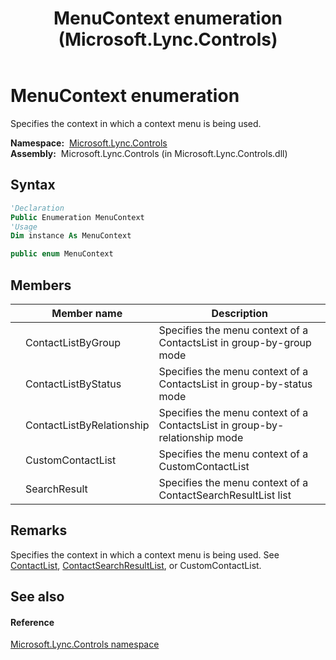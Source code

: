 ﻿---
title: MenuContext enumeration (Microsoft.Lync.Controls)
TOCTitle: MenuContext enumeration
ms:assetid: T:Microsoft.Lync.Controls.MenuContext_DI_3_UC_OCS14MrefLyncWPF
ms:mtpsurl: https://msdn.microsoft.com/en-us/library/microsoft.lync.controls.menucontext_di_3_uc_ocs14mreflyncwpf(v=office.15)
ms:contentKeyID: 48589943
ms.date: 07/28/2014
mtps_version: v=office.15
f1_keywords:
- Microsoft.Lync.Controls.MenuContext
- Microsoft.Lync.Controls.MenuContext.ContactListByGroup
- Microsoft.Lync.Controls.MenuContext.ContactListByRelationship
- Microsoft.Lync.Controls.MenuContext.ContactListByStatus
- Microsoft.Lync.Controls.MenuContext.CustomContactList
- Microsoft.Lync.Controls.MenuContext.SearchResult
dev_langs:
- CSharp
- JScript
- VB
- other
---

# MenuContext enumeration

Specifies the context in which a context menu is being used.

**Namespace:**  [Microsoft.Lync.Controls](microsoft-lync-controls-namespace_1.md)  
**Assembly:**  Microsoft.Lync.Controls (in Microsoft.Lync.Controls.dll)

## Syntax

``` vb
'Declaration
Public Enumeration MenuContext
'Usage
Dim instance As MenuContext
```

``` csharp
public enum MenuContext
```

## Members

<table>
<thead>
<tr class="header">
<th></th>
<th>Member name</th>
<th>Description</th>
</tr>
</thead>
<tbody>
<tr class="odd">
<td></td>
<td>ContactListByGroup</td>
<td>Specifies the menu context of a ContactsList in group-by-group mode</td>
</tr>
<tr class="even">
<td></td>
<td>ContactListByStatus</td>
<td>Specifies the menu context of a ContactsList in group-by-status mode</td>
</tr>
<tr class="odd">
<td></td>
<td>ContactListByRelationship</td>
<td>Specifies the menu context of a ContactsList in group-by-relationship mode</td>
</tr>
<tr class="even">
<td></td>
<td>CustomContactList</td>
<td>Specifies the menu context of a CustomContactList</td>
</tr>
<tr class="odd">
<td></td>
<td>SearchResult</td>
<td>Specifies the menu context of a ContactSearchResultList list</td>
</tr>
</tbody>
</table>


## Remarks

Specifies the context in which a context menu is being used. See [ContactList](contactlist-class-microsoft-lync-controls_1.md), [ContactSearchResultList](contactsearchresultlist-class-microsoft-lync-controls_1.md), or CustomContactList.

## See also

#### Reference

[Microsoft.Lync.Controls namespace](microsoft-lync-controls-namespace_1.md)

